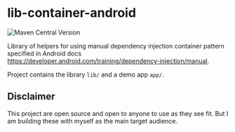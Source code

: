 # lib-container-android

![Maven Central Version](https://img.shields.io/maven-central/v/dev.tunnicliff/lib-container-android)

Library of helpers for using manual dependency injection container pattern specified in Android
docs https://developer.android.com/training/dependency-injection/manual.

Project contains the library `lib/` and a demo app `app/`.

## Disclaimer

This project are open source and open to anyone to use as they see fit.
But I am building these with myself as the main target audience.

